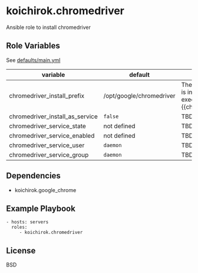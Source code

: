 koichirok.chromedriver
=========

Ansible role to install chromedriver

Role Variables
--------------

See [defaults/main.yml](./defaults/main.yml)

variable | default | description
---------|---------|------------
chromedriver\_install\_prefix| /opt/google/chromedriver | The path where the chromedriver is installed. chromedriver executable is installed at {{chromedriver\_install\_prefix}}/bin|
chromedriver\_install\_as\_service | `false` | TBD |
chromedriver\_service\_state| not defined | TBD |
chromedriver\_service\_enabled| not defined | TBD |
chromedriver\_service\_user| `daemon` | TBD |
chromedriver\_service\_group| `daemon` | TBD |

Dependencies
------------

- koichirok.google\_chrome

Example Playbook
----------------

```
- hosts: servers
  roles:
     - koichirok.chromedriver
```

License
-------

BSD
